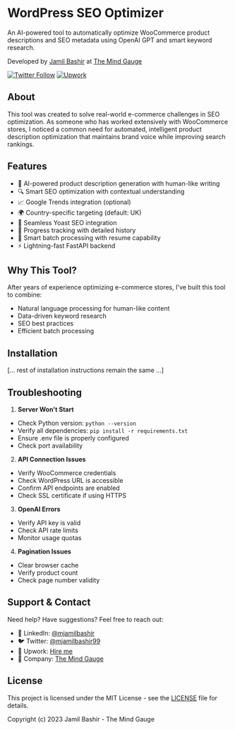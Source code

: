 # WordPress SEO Optimizer

An AI-powered tool to automatically optimize WooCommerce product descriptions and SEO metadata using OpenAI GPT and smart keyword research.

Developed by [Jamil Bashir](https://www.linkedin.com/in/mjamilbashir/) at [The Mind Gauge](https://themindgauge.com)

[![Twitter Follow](https://img.shields.io/twitter/follow/mjamilbashir99?style=social)](https://x.com/mjamilbashir99)
[![Upwork](https://img.shields.io/badge/Upwork-Hire%20Me-green)](https://www.upwork.com/freelancers/~01ce14c6054306a97e)

## About

This tool was created to solve real-world e-commerce challenges in SEO optimization. As someone who has worked extensively with WooCommerce stores, I noticed a common need for automated, intelligent product description optimization that maintains brand voice while improving search rankings.

## Features

- 🤖 AI-powered product description generation with human-like writing
- 🔍 Smart SEO optimization with contextual understanding
- 📈 Google Trends integration (optional)
- 🌍 Country-specific targeting (default: UK)
- 📝 Seamless Yoast SEO integration
- 💾 Progress tracking with detailed history
- 🔄 Smart batch processing with resume capability
- ⚡ Lightning-fast FastAPI backend

## Why This Tool?

After years of experience optimizing e-commerce stores, I've built this tool to combine:
- Natural language processing for human-like content
- Data-driven keyword research
- SEO best practices
- Efficient batch processing

## Installation

[... rest of installation instructions remain the same ...]

## Troubleshooting

1. **Server Won't Start**
- Check Python version: `python --version`
- Verify all dependencies: `pip install -r requirements.txt`
- Ensure .env file is properly configured
- Check port availability

2. **API Connection Issues**
- Verify WooCommerce credentials
- Check WordPress URL is accessible
- Confirm API endpoints are enabled
- Check SSL certificate if using HTTPS

3. **OpenAI Errors**
- Verify API key is valid
- Check API rate limits
- Monitor usage quotas

4. **Pagination Issues**
- Clear browser cache
- Verify product count
- Check page number validity

## Support & Contact

Need help? Have suggestions? Feel free to reach out:

- 🔗 LinkedIn: [@mjamilbashir](https://www.linkedin.com/in/mjamilbashir/)
- 🐦 Twitter: [@mjamilbashir99](https://x.com/mjamilbashir99)
- 💼 Upwork: [Hire me](https://www.upwork.com/freelancers/~01ce14c6054306a97e)
- 🏢 Company: [The Mind Gauge](https://themindgauge.com)

## License

This project is licensed under the MIT License - see the [LICENSE](LICENSE) file for details.

Copyright (c) 2023 Jamil Bashir - The Mind Gauge 